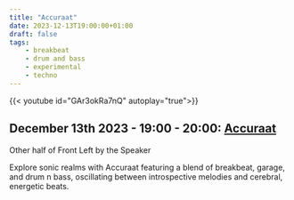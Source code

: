```yaml
---
title: "Accuraat"
date: 2023-12-13T19:00:00+01:00
draft: false
tags: 
    - breakbeat
    - drum and bass
    - experimental
    - techno
---
```

<!--Placeholder offline video-->
{{< youtube id="GAr3okRa7nQ" autoplay="true">}}
## December 13th 2023 - 19:00 - 20:00: [Accuraat](https://www.instagram.com/accuraat_crisp_sandwich/)
Other half of Front Left by the Speaker

Explore sonic realms with Accuraat featuring a blend of breakbeat, garage, and drum n bass, oscillating between introspective melodies and cerebral, energetic beats.
